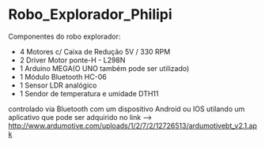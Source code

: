 # Robo_Explorador_Philipi

Componentes do robo explorador:
* 4 Motores c/ Caixa de Redução 5V / 330 RPM
* 2 Driver Motor ponte-H - L298N
* 1 Arduino MEGA(O UNO também pode ser utilizado)
* 1 Módulo Bluetooth HC-06
* 1 Sensor LDR analógico
* 1 Sendor de temperatura e umidade DTH11

controlado via Bluetooth com um dispositivo Android ou IOS utilando um aplicativo que pode ser adquirido no link --> http://www.ardumotive.com/uploads/1/2/7/2/12726513/ardumotivebt_v2.1.apk
